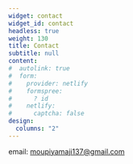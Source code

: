 ```yaml
---
widget: contact
widget_id: contact
headless: true
weight: 130
title: Contact
subtitle: null
content:
#  autolink: true
#  form:
#    provider: netlify
#    formspree:
#      ? id
#    netlify:
#      captcha: false
design:
  columns: "2"
---
```

email: moupiyamaji137@gmail.com
